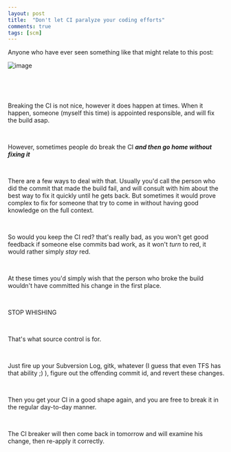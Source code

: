 ```yaml
---
layout: post
title:  "Don't let CI paralyze your coding efforts"
comments: true
tags: [scm]
---
```



Anyone who have ever seen something like that might relate to this post:

![image](http://kenegozi.com/blog/uploaded/windowslivewriter/dontletciparalyzeyourcodingefforts_fe4a/143eb433-6060-496d-b9a7-c37e595651e5.png)

&#160;



&#160;

Breaking the CI is not nice, however it does happen at times. When it happen, someone (myself this time) is appointed responsible, and will fix the build asap.

&#160;

However, sometimes people do break the CI ***and then go home without fixing it***

&#160;

There are a few ways to deal with that. Usually you'd call the person who did the commit that made the build fail, and will consult with him about the best way to fix it quickly until he gets back. But sometimes it would prove complex to fix for someone that try to come in without having good knowledge on the full context.

&#160;

So would you keep the CI red? that's really bad, as you won't get good feedback if someone else commits bad work, as it won't *turn* to red, it would rather simply *stay* red.

&#160;

At these times you'd simply wish that the person who broke the build wouldn't have committed his change in the first place.

&#160;

STOP WHISHING

&#160;

That's what source control is for.

&#160;

Just fire up your Subversion Log, gitk, whatever (I guess that even TFS has that ability ;) ), figure out the offending commit id, and revert these changes.

&#160;

Then you get your CI in a good shape again, and you are free to break it in the regular day-to-day manner.

&#160;

The CI breaker will then come back in tomorrow and will examine his change, then re-apply it correctly.

